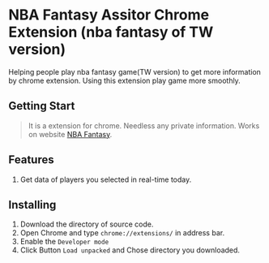 # NBA Fantasy Assitor Chrome Extension (nba fantasy of TW version)

Helping people play nba fantasy game(TW version) to get more information by chrome extension.
Using this extension play game more smoothly.

## Getting Start
>It is a extension for chrome.
>Needless any private information.
>Works on website [NBA Fantasy](https://nba.udn.com/fantasy/fantasy).

## Features
1. Get data of players you selected in real-time today.

## Installing 
1. Download the directory of source code.
2. Open Chrome and type ````chrome://extensions/```` in address bar.
3. Enable the ```Developer mode```
4. Click Button ```Load unpacked``` and Chose directory you downloaded.

